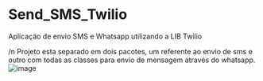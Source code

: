 # Send_SMS_Twilio
Aplicação de envio SMS e Whatsapp utilizando a LIB Twilio




/n Projeto esta separado em dois pacotes, um referente ao envio de sms e outro com todas as classes para envio de mensagem através do whatsapp.
![image](https://github.com/user-attachments/assets/15ec1638-86a6-48e9-861e-0e88dc573bd1)



